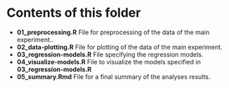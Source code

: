 # Contents of this folder
* **01_preprocessing.R** File for preprocessing of the data of the main experiment..
* **02_data-plotting.R** File for plotting of the data of the main experiment.
* **03_regression-models.R** File specifying the regression models.
* **04_visualize-models.R** File to visualize the models specified in **03_regression-models.R**
* **05_summary.Rmd** File for a final summary of the analyses results.
